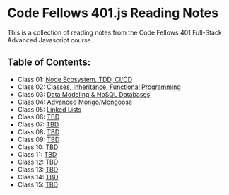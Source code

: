 # Code Fellows 401.js Reading Notes

This is a collection of reading notes from the Code Fellows 401 Full-Stack Advanced Javascript course.

## Table of Contents:

* Class 01: [Node Ecosystem, TDD, CI/CD](https://joepennock-401-advanced-javascript.github.io/401-reading-notes/class01)
* Class 02: [Classes, Inheritance, Functional Programming](https://joepennock-401-advanced-javascript.github.io/401-reading-notes/class02)
* Class 03: [Data Modeling & NoSQL Databases](https://joepennock-401-advanced-javascript.github.io/401-reading-notes/class03)
* Class 04: [Advanced Mongo/Mongoose](https://joepennock-401-advanced-javascript.github.io/401-reading-notes/class04)
* Class 05: [Linked Lists](class05.md)
* Class 06: [TBD](class06.md)
* Class 07: [TBD](class07.md)
* Class 08: [TBD](class08.md)
* Class 09: [TBD](class09.md)
* Class 10: [TBD](class10.md)
* Class 11: [TBD](class11.md)
* Class 12: [TBD](class12.md)
* Class 13: [TBD](class13.md)
* Class 14: [TBD](class14.md)
* Class 15: [TBD](class15.md)